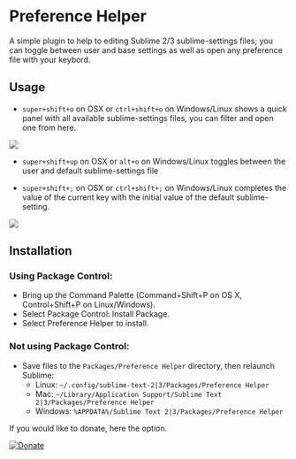 Preference Helper
=================

A simple plugin to help to editing Sublime 2/3 sublime-settings files; you can toggle between user and base settings as well as open any preference file with your keybord.

Usage
-----

* `super+shift+o` on OSX or `ctrl+shift+o` on Windows/Linux shows a quick panel with all available sublime-settings files, you can filter and open one from here.

![](http://www.latexing.com/wp-content/uploads/github/Preference%20Helper/OpenSettingFile.jpg)

* `super+shift+up` on OSX or `alt+o` on Windows/Linux toggles between the user and default sublime-settings file

* `super+shift+;` on OSX or `ctrl+shift+;` on Windows/Linux completes the value of the current key with the initial value of the default sublime-setting.

![](http://www.latexing.com/wp-content/uploads/github/Preference%20Helper/CompleteSettingFile.gif)


Installation
------------

### Using Package Control:

* Bring up the Command Palette (Command+Shift+P on OS X, Control+Shift+P on Linux/Windows).
* Select Package Control: Install Package.
* Select Preference Helper to install.

### Not using Package Control:

* Save files to the `Packages/Preference Helper` directory, then relaunch Sublime:
  * Linux: `~/.config/sublime-text-2|3/Packages/Preference Helper`
  * Mac: `~/Library/Application Support/Sublime Text 2|3/Packages/Preference Helper`
  * Windows: `%APPDATA%/Sublime Text 2|3/Packages/Preference Helper`

If you would like to donate, here the option.

[![Donate](https://www.paypalobjects.com/en_GB/i/btn/btn_donate_SM.gif)](https://www.paypal.com/cgi-bin/webscr?cmd=_s-xclick&hosted_button_id=65YK6LCJD7TK6)
